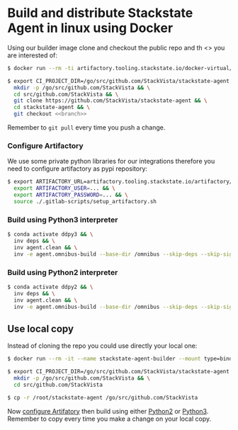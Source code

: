 # Build and distribute Stackstate Agent in linux using Docker

Using our builder image clone and checkout the public repo and th <<branch>> you are interested of:
```bash
$ docker run --rm -ti artifactory.tooling.stackstate.io/docker-virtual/stackstate/stackstate-agent-runner-gitlab:latest7 bash

$ export CI_PROJECT_DIR=/go/src/github.com/StackVista/stackstate-agent && \
  mkdir -p /go/src/github.com/StackVista && \
  cd src/github.com/StackVista && \
  git clone https://github.com/StackVista/stackstate-agent && \
  cd stackstate-agent && \
  git checkout <<branch>>
```

Remember to `git pull` every time you push a change.

### Configure Artifactory

We use some private python libraries for our integrations therefore you need to configure artifactory as pypi repository:
```bash
$ export ARTIFACTORY_URL=artifactory.tooling.stackstate.io/artifactory/api/pypi/pypi-local && \
  export ARTIFACTORY_USER=... && \
  export ARTIFACTORY_PASSWORD=... && \
  source ./.gitlab-scripts/setup_artifactory.sh
```

### Build using Python3 interpreter
```bash
$ conda activate ddpy3 && \
  inv deps && \
  inv agent.clean && \
  inv -e agent.omnibus-build --base-dir /omnibus --skip-deps --skip-sign --major-version 3 --python-runtimes 3
```

### Build using Python2 interpreter
```bash
$ conda activate ddpy2 && \
  inv deps && \
  inv agent.clean && \
  inv -e agent.omnibus-build --base-dir /omnibus --skip-deps --skip-sign --major-version 2 --python-runtimes 2
```

## Use local copy

Instead of cloning the repo you could use directly your local one:
```bash
$ docker run --rm -it --name stackstate-agent-builder --mount type=bind,source="${PWD}",target=/root/stackstate-agent,readonly artifactory.tooling.stackstate.io/docker-virtual/stackstate/stackstate-agent-runner-gitlab:latest7 bash

$ export CI_PROJECT_DIR=/go/src/github.com/StackVista/stackstate-agent && \
  mkdir -p /go/src/github.com/StackVista && \
  cd src/github.com/StackVista

$ cp -r /root/stackstate-agent /go/src/github.com/StackVista
```

Now [configure Artifatory](#configure-artifactory) then build using either [Python2](#build-using-python2-interpreter) or [Python3](#build-using-python3-interpreter).
Remember to copy every time you make a change on your local copy.
